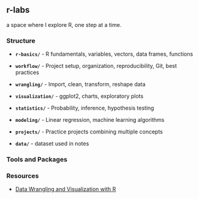 ## r-labs

a space where I explore R, one step at a time.


### Structure

- **`r-basics/`** - R fundamentals, variables, vectors, data frames, functions
- **`workflow/`** - Project setup, organization, reproducibility, Git, best practices  
- **`wrangling/`** - Import, clean, transform, reshape data
- **`visualization/`** - ggplot2, charts, exploratory plots
- **`statistics/`** - Probability, inference, hypothesis testing
- **`modeling/`** - Linear regression, machine learning algorithms
- **`projects/`** - Practice projects combining multiple concepts

- **`data/`** - dataset used in notes

### Tools and Packages

### Resources

- [Data Wrangling and Visualization with R](https://rafalab.dfci.harvard.edu/dsbook-part-1/)




